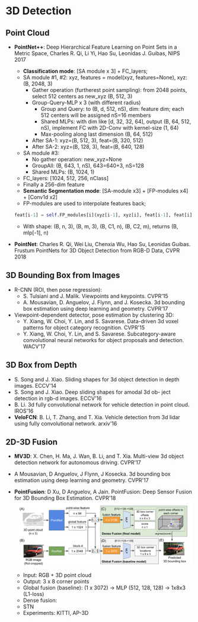 # 3D Detection

## Point Cloud
- **PointNet++**: Deep Hierarchical Feature Learning on Point Sets in a Metric Space, Charles R. Qi, Li Yi, Hao Su, Leonidas J. Guibas, NIPS 2017
	- **Classification mode**: [SA module x 3] + FC_layers;
	- SA module #1, #2: xyz, features = model(xyz, features=None), xyz: (B, 2048, 3)
		- Gather operation (furtherest point sampling): from 2048 points, select 512 centers as new_xyz (B, 512, 3)
		- Group-Query-MLP x 3 (with different radius)
			- Group and Query: to (B, d, 512, nS), dim: feature dim; each 512 centers will be assigned nS=16 members
			- Shared MLPs: with dim like [d, 32, 32, 64], output (B, 64, 512, nS), implement FC with 2D-Conv with kernel-size (1, 64)
			- Max-pooling along last dimension (B, 64, 512)
		- After SA-1: xyz=(B, 512, 3), feat=(B, 320, 512)
		- After SA-2: xyz=(B, 128, 3), feat=(B, 640, 128)
	- SA module #3:
		- No gather operation: new_xyz=None
		- GroupAll: (B, 643, 1, nS), 643=640+3, nS=128
		- Shared MLPs: (B, 1024, 1)
	- FC_layers: [1024, 512, 256, nClass]
	- Finally a 256-dim feature
	- **Semantic Segmentation mode**: [SA-module x3] + [FP-modules x4] + [Conv1d x2]
	- FP-modules are used to interpolate features back;
	```python
	feat[i-1] = self.FP_modules[i](xyz[i-1], xyz[i], feat[i-1], feat[i])
	```
	
	- With shape: (B, n, 3), (B, m, 3), (B, C1, n), (B, C2, m), returns (B, mlp[-1], n)
- **PointNet**: Charles R. Qi, Wei Liu, Chenxia Wu, Hao Su, Leonidas Guibas. Frustum PointNets for 3D Object Detection from RGB-D Data, CVPR 2018

## 3D Bounding Box from Images
- R-CNN (ROI, then pose regression):
	- S. Tulsiani and J. Malik. Viewpoints and keypoints. CVPR'15
	- A. Mousavian, D. Anguelov, J. Flynn, and J. Kosecka. 3d bounding box estimation using deep learning and geometry. CVPR'17
- Viewpoint-dependent detector, pose estimation by clustering 3D:
	- Y. Xiang, W. Choi, Y. Lin, and S. Savarese. Data-driven 3d voxel patterns for object category recognition. CVPR'15
	- Y. Xiang, W. Choi, Y. Lin, and S. Savarese. Subcategory-aware convolutional neural networks for object proposals and detection. WACV'17

## 3D Box from Depth
- S. Song and J. Xiao. Sliding shapes for 3d object detection in depth images. ECCV'14
- S. Song and J. Xiao. Deep sliding shapes for amodal 3d ob- ject detection in rgb-d images. ECCV'16
- B. Li. 3d fully convolutional network for vehicle detection in point cloud. IROS'16
- **VeloFCN**: B. Li, T. Zhang, and T. Xia. Vehicle detection from 3d lidar using fully convolutional network. arxiv'16

## 2D-3D Fusion
- **MV3D**: X. Chen, H. Ma, J. Wan, B. Li, and T. Xia. Multi-view 3d object detection network for autonomous driving. CVPR'17
- A Mousavian, D Anguelov, J Flynn, J Kosecka. 3d bounding box estimation using deep learning and geometry. CVPR'17
- **PointFusion**: D Xu, D Anguelov, A Jain. PointFusion: Deep Sensor Fusion for 3D Bounding Box Estimation. CVPR'18
	<img src="/CV-3D/images/pointfusion.png" alt="drawing" width="600"/>

	- Input: RGB + 3D point cloud
	- Output: 3 x 8 corner points
	- Global fusion (baseline): (1 x 3072) -> MLP (512, 128, 128) -> 1x8x3 (L1-loss)
	- Dense fusion:
	- STN
	- Experiments: KITTI, AP-3D